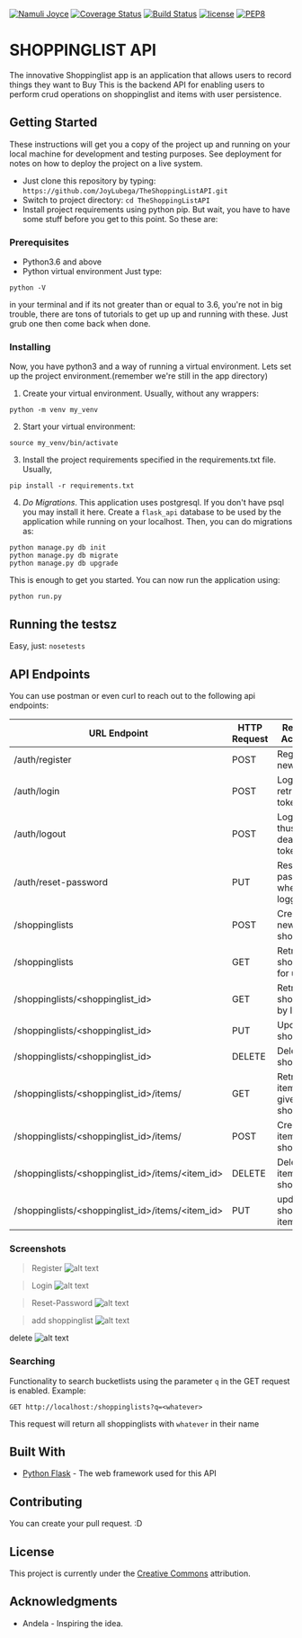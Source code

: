 
[![Namuli Joyce](https://img.shields.io/badge/Namuli%20Joyce-ShoppingListAPI-green.svg)]()
[![Coverage Status](https://coveralls.io/repos/github/JoyLubega/TheShoppingListAPI/badge.svg?branch=pagnation)](https://coveralls.io/github/JoyLubega/TheShoppingListAPI?branch=pagnation)
[![Build Status](https://travis-ci.org/JoyLubega/TheShoppingListAPI.svg?branch=pagnation)](https://travis-ci.org/JoyLubega/TheShoppingListAPI)
[![license](https://img.shields.io/github/license/mashape/apistatus.svg)]()
[![PEP8](https://img.shields.io/badge/code%20style-pep8-orange.svg)](https://www.python.org/dev/peps/pep-0008/)

# SHOPPINGLIST API

The innovative Shoppinglist app is an application that allows users  to record things they want to Buy  This is the backend API for enabling users to perform crud operations on shoppinglist and items with user persistence.

## Getting Started

These instructions will get you a copy of the project up and running on your local machine for development and testing purposes. See deployment for notes on how to deploy the project on a live system.
- Just clone this repository by typing: `https://github.com/JoyLubega/TheShoppingListAPI.git`
- Switch to project directory: `cd TheShoppingListAPI`
- Install project requirements using python pip. But wait, you have to have some stuff before you get to this point. So these are:

### Prerequisites

- Python3.6 and above
- Python virtual environment
Just type:
```
python -V
```
in your terminal and if its not greater than or equal to 3.6, you're not in big trouble, there are tons of tutorials to get up up and running with these. Just grub one then come back when done.

### Installing

Now, you have python3 and a way of running a virtual environment. Lets set up the project environment.(remember we're still in the app directory)

1. Create your virtual environment. Usually, without any wrappers:
```
python -m venv my_venv
```
2. Start your virtual environment:
```
source my_venv/bin/activate
```
3. Install the project requirements specified in the requirements.txt file. Usually,
```
pip install -r requirements.txt
```
4. *Do Migrations*. This application uses postgresql. If you don't have psql you may install it here.
Create a `flask_api` database to be used by the application while running on your localhost.
Then, you can do migrations as:
```
python manage.py db init
python manage.py db migrate
python manage.py db upgrade
```

This is enough to get you started.
You can now run the application using:

`python run.py`

    
## Running the testsz

Easy, just: `nosetests`

## API Endpoints
You can use postman or even curl to reach out to the following api endpoints:

URL Endpoint	|               HTTP Request   | Resource Accessed | Access Type|
----------------|-----------------|-------------|------------------
/auth/register   |      POST	| Register a new user|publc
/auth/login	  |     POST	| Login and retrieve token|public
/auth/logout	  |     POST	| Logout and thus deactivate token|public
/auth/reset-password	  |     PUT	| Reset your password when logged in|private
/shoppinglists	              |      POST	|Create a new shoppinglist|private
/shoppinglists	              |      GET	|     Retrieve all shoppinglist for user|private
/shoppinglists/<shoppinglist_id>            |  	GET	    | Retrieve a shoppinglist by ID | private
/shoppinglists/<shoppinglist_id>	          |      PUT	|     Update a shoppinglist |private
/shoppinglists/<shoppinglist_id>	          |      DELETE	| Delete a shoppinglist |private
/shoppinglists/<shoppinglist_id>/items/  |           GET    |Retrive items in a given shoppinglist|private
/shoppinglists/<shoppinglist_id>/items/     |     POST	| Create items in a shoppinglist |private
/shoppinglists/<shoppinglist_id>/items/<item_id>|	DELETE	| Delete an item in a shoppinglis |prvate
/shoppinglists/<shoppinglist_id>/items/<item_id>|	PUT   	|update a shoppinglis item details |priate


### Screenshots

>Register
![alt text](screenshots/register.png)

>Login
![alt text](screenshots/login.png)

>Reset-Password
![alt text](screenshots/reset-password.png)


>add shoppinglist
![alt text](screenshots/add_shoppinglist.png)

delete
![alt text](screenshots/delete.png)

### Searching

Functionality to search bucketlists using the parameter `q` in the GET request is enabled. 
Example:

`GET http://localhost:/shoppinglists?q=<whatever>`

This request will return all shoppinglists with `whatever` in their name


## Built With

* [Python Flask](https://www.fullstackpython.com/flask.html) - The web framework used for this API

## Contributing

You can create your pull request. :D




## License

This project is currently under the [Creative Commons](https://creativecommons.org/) attribution.

## Acknowledgments

* Andela  - Inspiring the idea.